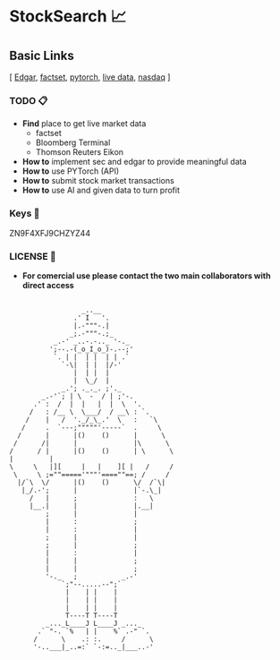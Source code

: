 # StockSearch 📈


## Basic Links

[ [Edgar](https://sec.gov), [factset](https://www.factset.com/), [pytorch](https://pytorch.org/), [live data](https://finnhub.io/docs/api/market-news), [nasdaq](https://docs.data.nasdaq.com/) ]

### TODO 📋
- **Find** place to get live market data 
  - factset
  - Bloomberg Terminal
  - Thomson Reuters Eikon
- **How to** implement sec and edgar to provide meaningful data
- **How to** use PYTorch (API)
- **How to** submit stock market transactions
- **How to** use AI and given data to turn profit  

### Keys 🔑
ZN9F4XFJ9CHZYZ44

### LICENSE 📖
- **For comercial use please contact the two main collaborators with direct access**

## 
                      _..__
                    .' I   '.
                    |.-"""-.|
                   _;.-"""-.;_
               _.-' _..-.-.._ '-._
              ';--.-(_o_I_o_)-.--;'
               `. | |  | |  | | .`
                 `-\|  | |  |/-'
                    |  | |  |
                    |  \_/  |
                 _.'; ._._. ;'._
            _.-'`; | \  -  / | ;'-.
          .' :  /  |  |   |  |  \  '.
         /   : /__ \  \___/  / __\ : `.
        /    |   /  '._/_\_.'  \   :   `\
       /     .  `---;"""""'-----`  .     \
      /      |      |()    ()      |      \
     /      /|      |              |\      \  
    /      / |      |()    ()      | \      \
    |         |
    \     \   |][     |   |    ][ |   /     /
     \     \ ;=""====='"""'====""==; /     /
      |/`\  \/      |()    ()      \/  /`\|
       |_/.-';      |              |`-.\_|
         /   |      ;              :   \
         |__.|      |              |.__|
             ;      |              | 
             |      :              ;
             |      :              |
             ;      |              |
             ;      |              ;
             |      :              |
             |      |              ;
             |      |              ;
             '-._   ;           _.-'
                 `;"--.....--";`
                  |    | |    |
                  |    | |    |
                  |    | |    |
                  T----T T----T
             _..._L____J L____J _..._
           .` "-. `%   | |    %` .-" `.
          /      \    .: :.     /      \
          '-..___|_..=:` `-:=.._|___..-'
